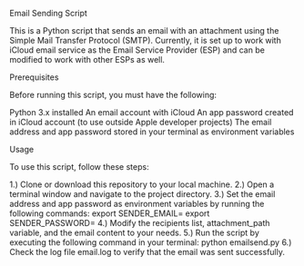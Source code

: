 Email Sending Script

This is a Python script that sends an email with an attachment using the Simple Mail Transfer Protocol (SMTP). Currently, it is set up to work with iCloud email service as the Email Service Provider (ESP) and can be modified to work with other ESPs as well.

Prerequisites

Before running this script, you must have the following:

Python 3.x installed
An email account with iCloud
An app password created in iCloud account (to use outside Apple developer projects)
The email address and app password stored in your terminal as environment variables

Usage

To use this script, follow these steps:

1.) Clone or download this repository to your local machine.
2.) Open a terminal window and navigate to the project directory.
3.) Set the email address and app password as environment variables by running the following commands:
		export SENDER_EMAIL=<your email address>
		export SENDER_PASSWORD=<your app password>
4.) Modify the recipients list, attachment_path variable, and the email content to your needs.
5.) Run the script by executing the following command in your terminal:
  	python emailsend.py
6.) Check the log file email.log to verify that the email was sent successfully.
